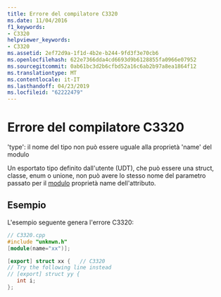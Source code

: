 ```yaml
---
title: Errore del compilatore C3320
ms.date: 11/04/2016
f1_keywords:
- C3320
helpviewer_keywords:
- C3320
ms.assetid: 2ef72d9a-1f1d-4b2e-b244-9fd3f3e70cb6
ms.openlocfilehash: 622e7366dda4cd6693d9b6128855fa0966e07952
ms.sourcegitcommit: 0ab61bc3d2b6cfbd52a16c6ab2b97a8ea1864f12
ms.translationtype: MT
ms.contentlocale: it-IT
ms.lasthandoff: 04/23/2019
ms.locfileid: "62222479"
---
```

# <a name="compiler-error-c3320"></a>Errore del compilatore C3320

'type': il nome del tipo non può essere uguale alla proprietà 'name' del modulo

Un esportato tipo definito dall'utente (UDT), che può essere una struct, classe, enum o unione, non può avere lo stesso nome del parametro passato per il [modulo](../../windows/module-cpp.md) proprietà name dell'attributo.

## <a name="example"></a>Esempio

L'esempio seguente genera l'errore C3320:

```cpp
// C3320.cpp
#include "unknwn.h"
[module(name="xx")];

[export] struct xx {   // C3320
// Try the following line instead
// [export] struct yy {
   int i;
};
```